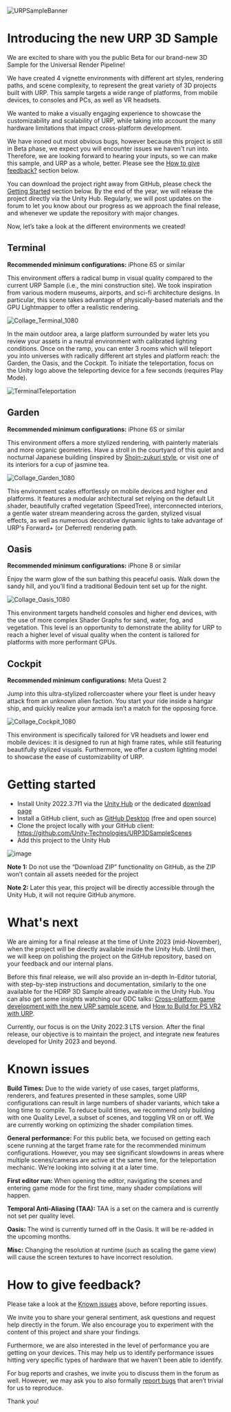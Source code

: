 ![URPSampleBanner](https://media.github.cds.internal.unity3d.com/user/1194/files/f1307f60-0ccf-4be8-ac03-e03f00050418)

# Introducing the new URP 3D Sample
We are excited to share with you the public Beta for our brand-new 3D Sample for the Universal Render Pipeline! 

We have created 4 vignette environments with different art styles, rendering paths, and scene complexity, to represent the great variety of 3D projects built with URP. This sample targets a wide range of platforms, from mobile devices, to consoles and PCs, as well as VR headsets. 

We wanted to make a visually engaging experience to showcase the customizability and scalability of URP, while taking into account the many hardware limitations that impact cross-platform development.

We have ironed out most obvious bugs, however because this project is still in Beta phase, we expect you will encounter issues we haven't run into. Therefore, we are looking forward to hearing your inputs, so we can make this sample, and URP as a whole, better. Please see the [How to give feedback?](#how-to-give-feedback) section below.

You can download the project right away from GitHub, please check the [Getting Started](#getting-started) section below. By the end of the year, we will release the project directly via the Unity Hub. Regularly, we will post updates on the forum to let you know about our progress as we approach the final release, and whenever we update the repository with major changes.

Now, let’s take a look at the different environments we created!

## Terminal

**Recommended minimum configurations:** iPhone 6S or similar

This environment offers a radical bump in visual quality compared to the current URP Sample (i.e., the mini construction site). We took inspiration from various modern museums, airports, and sci-fi architecture designs. In particular, this scene takes advantage of physically-based materials and the GPU Lightmapper to offer a realistic rendering.

![Collage_Terminal_1080](https://media.github.cds.internal.unity3d.com/user/1194/files/37d35286-c036-484e-9c77-6d506ff910fc)

In the main outdoor area, a large platform surrounded by water lets you review your assets in a neutral environment with calibrated lighting conditions. Once on the ramp, you can enter 3 rooms which will teleport you into universes with radically different art styles and platform reach: the Garden, the Oasis, and the Cockpit. To initiate the teleportation, focus on the Unity logo above the teleporting device for a few seconds (requires Play Mode).

![TerminalTeleportation](https://media.github.cds.internal.unity3d.com/user/1194/files/523d673b-5e2c-4b1d-8008-59fe3d474eb5)

## Garden

**Recommended minimum configurations:** iPhone 6S or similar

This environment offers a more stylized rendering, with painterly materials and more organic geometries. Have a stroll in the courtyard of this quiet and nocturnal Japanese building (inspired by [Shoin-zukuri style](https://en.wikipedia.org/wiki/Shoin-zukuri#:~:text=Shoin%2Dzukuri%20(%E6%9B%B8%E9%99%A2%E9%80%A0)%20is,today%27s%20traditional%2Dstyle%20Japanese%20house), or visit one of its interiors for a cup of jasmine tea.

![Collage_Garden_1080](https://media.github.cds.internal.unity3d.com/user/1194/files/b2747d3f-3266-47c0-914f-bf449ca6b72e)

This environment scales effortlessly on mobile devices and higher end platforms. It features a modular architectural set relying on the default Lit shader, beautifully crafted vegetation (SpeedTree), interconnected interiors, a gentle water stream meandering across the garden, stylized visual effects, as well as numerous decorative dynamic lights to take advantage of URP's Forward+ (or Deferred) rendering path.


## Oasis

**Recommended minimum configurations:** iPhone 8 or similar

Enjoy the warm glow of the sun bathing this peaceful oasis. Walk down the sandy hill, and you’ll find a traditional Bedouin tent set up for the night.

![Collage_Oasis_1080](https://media.github.cds.internal.unity3d.com/user/1194/files/469fdabf-4f30-43bb-a687-ef06b55e1a52)

This environment targets handheld consoles and higher end devices, with the use of more complex Shader Graphs for sand, water, fog, and vegetation. This level is an opportunity to demonstrate the ability for URP to reach a higher level of visual quality when the content is tailored for platforms with more performant GPUs.

## Cockpit

**Recommended minimum configurations:** Meta Quest 2

Jump into this ultra-stylized rollercoaster where your fleet is under heavy attack from an unknown alien faction. You start your ride inside a hangar ship, and quickly realize your armada isn’t a match for the opposing force.

![Collage_Cockpit_1080](https://media.github.cds.internal.unity3d.com/user/1194/files/11d84d67-8464-47e2-bb75-acaa4f7e31bc)

This environment is specifically tailored for VR headsets and lower end mobile devices: it is designed to run at high frame rates, while still featuring beautifully stylized visuals. Furthermore, we offer a custom lighting model to showcase the ease of customizability of URP. 

# Getting started
- Install Unity 2022.3.7f1 via the [Unity Hub](https://unity3d.com/get-unity/download) or the dedicated [download page](https://beta.unity3d.com/download/b16b3b16c7a0/download.html)
- Install a GitHub client, such as [GitHub Desktop](https://desktop.github.com/) (free and open source)
- Clone the project locally with your GitHub client: https://github.com/Unity-Technologies/URP3DSampleScenes
- Add this project to the Unity Hub

![image](https://media.github.cds.internal.unity3d.com/user/1194/files/878859dc-4a68-4ec2-9724-19b29bb520eb)

**Note 1:** Do not use the “Download ZIP” functionality on GitHub, as the ZIP won’t contain all assets needed for the project

**Note 2:** Later this year, this project will be directly accessible through the Unity Hub, it will not require GitHub anymore.

# What's next
We are aiming for a final release at the time of Unite 2023 (mid-November), when the project will be directly available inside the Unity Hub. Until then, we will keep on polishing the project on the GitHub repository, based on your feedback and our internal plans.

Before this final release, we will also provide an in-depth In-Editor tutorial, with step-by-step instructions and documentation, similarly to the one available for the HDRP 3D Sample already available in the Unity Hub. You can also get some insights watching our GDC talks: [Cross-platform game development with the new URP sample scene](https://www.youtube.com/watch?v=zPTNrSgoJow), and [How to Build for PS VR2 with URP](https://www.youtube.com/watch?v=5z55_k0MgGA).

Currently, our focus is on the Unity 2022.3 LTS version. After the final release, our objective is to maintain the project, and integrate new features developed for Unity 2023 and beyond.

# Known issues
**Build Times:** Due to the wide variety of use cases, target platforms, renderers, and features presented in these samples, some URP configurations can result in large numbers of shader variants, which take a long time to compile. To reduce build times, we recommend only building with one Quality Level, a subset of scenes, and toggling VR on or off. We are currently working on optimizing the shader compilation times.

**General performance:** For this public beta, we focused on getting each scene running at the target frame rate for the recommended minimum configurations. However, you may see significant slowdowns in areas where multiple scenes/cameras are active at the same time, for the teleportation mechanic. We’re looking into solving it at a later time. 

**First editor run:** When opening the editor, navigating the scenes and entering game mode for the first time, many shader compilations will happen.

**Temporal Anti-Aliasing (TAA):** TAA is a set on the camera and is currently not set per quality level.

**Oasis:** The wind is currently turned off in the Oasis. It will be re-added in the upcoming months.

**Misc:** Changing the resolution at runtime (such as scaling the game view) will cause the screen textures to have incorrect resolution.

# How to give feedback?

Please take a look at the [Known issues](#known-issues) above, before reporting issues.

We invite you to share your general sentiment, ask questions and request help directly in the forum. We also encourage you to experiment with the content of this project and share your findings.

Furthermore, we are also interested in the level of performance you are getting on your devices. This may help us to identify performance issues hitting very specific types of hardware that we haven’t been able to identify.

For bug reports and crashes, we invite you to discuss them in the forum as well. However, we may ask you to also formally [report bugs](https://unity3d.com/unity/qa/bug-reporting) that aren’t trivial for us to reproduce.

Thank you!
